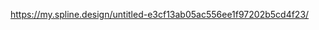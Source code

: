 <script type="module" src="https://unpkg.com/@splinetool/viewer@1.0.17/build/spline-viewer.js"></script>
<spline-viewer url="https://prod.spline.design/5LO-7-aInDCm0cWL/scene.splinecode"></spline-viewer>
https://my.spline.design/untitled-e3cf13ab05ac556ee1f97202b5cd4f23/